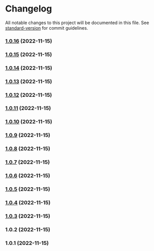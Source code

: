 # Changelog

All notable changes to this project will be documented in this file. See [standard-version](https://github.com/conventional-changelog/standard-version) for commit guidelines.

### [1.0.16](https://github.com/sasensi/workflow-playground/compare/v1.0.15...v1.0.16) (2022-11-15)

### [1.0.15](https://github.com/sasensi/workflow-playground/compare/v1.0.14...v1.0.15) (2022-11-15)

### [1.0.14](https://github.com/sasensi/workflow-playground/compare/v1.0.13...v1.0.14) (2022-11-15)

### [1.0.13](https://github.com/sasensi/workflow-playground/compare/v1.0.12...v1.0.13) (2022-11-15)

### [1.0.12](https://github.com/sasensi/workflow-playground/compare/v1.0.11...v1.0.12) (2022-11-15)

### [1.0.11](https://github.com/sasensi/workflow-playground/compare/v1.0.10...v1.0.11) (2022-11-15)

### [1.0.10](https://github.com/sasensi/workflow-playground/compare/v1.0.9...v1.0.10) (2022-11-15)

### [1.0.9](https://github.com/sasensi/workflow-playground/compare/v1.0.8...v1.0.9) (2022-11-15)

### [1.0.8](https://github.com/sasensi/workflow-playground/compare/v1.0.7...v1.0.8) (2022-11-15)

### [1.0.7](https://github.com/sasensi/workflow-playground/compare/v1.0.6...v1.0.7) (2022-11-15)

### [1.0.6](https://github.com/sasensi/workflow-playground/compare/v1.0.5...v1.0.6) (2022-11-15)

### [1.0.5](https://github.com/sasensi/workflow-playground/compare/v1.0.4...v1.0.5) (2022-11-15)

### [1.0.4](https://github.com/sasensi/workflow-playground/compare/v1.0.3...v1.0.4) (2022-11-15)

### [1.0.3](https://github.com/sasensi/workflow-playground/compare/v1.0.2...v1.0.3) (2022-11-15)

### 1.0.2 (2022-11-15)

### 1.0.1 (2022-11-15)
